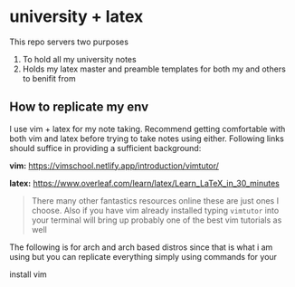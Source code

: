 # university + latex 
This repo servers two purposes

1. To hold all my university notes
2. Holds my latex master and preamble templates for both my and others to benifit from

## How to replicate my env
I use vim + latex for my note taking. Recommend getting comfortable with both vim and latex before trying to take notes using either.
Following links should suffice in providing a sufficient background:

**vim:** https://vimschool.netlify.app/introduction/vimtutor/

**latex:** https://www.overleaf.com/learn/latex/Learn_LaTeX_in_30_minutes

> There many other fantastics resources online these are just ones I choose. Also if you have vim already installed typing ```vimtutor``` into your terminal will bring up probably one of the best vim tutorials as well

The following is for arch and arch based distros since that is what i am using but you can replicate everything simply using commands for your 

install vim

```

